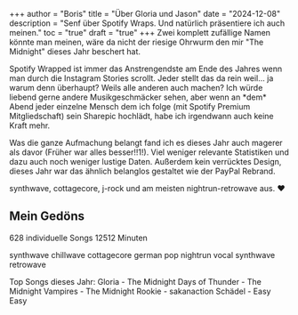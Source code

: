 +++
author = "Boris"
title = "Über Gloria und Jason"
date = "2024-12-08"
description = "Senf über Spotify Wraps. Und natürlich präsentiere ich auch meinen."
toc = "true"
draft = "true"
+++
Zwei komplett zufällige Namen könnte man meinen, wäre da nicht der riesige Ohrwurm den mir "The Midnight" dieses Jahr beschert hat. 

<!--more--> Spotify Wrapped ist immer das Anstrengendste am Ende des Jahres wenn man durch die Instagram Stories scrollt. Jeder stellt das da rein weil... ja warum denn überhaupt? Weils alle anderen auch machen? Ich würde liebend gerne andere Musikgeschmäcker sehen, aber wenn an *dem* Abend jeder einzelne Mensch dem ich folge (mit Spotify Premium Mitgliedschaft) sein Sharepic hochlädt, habe ich irgendwann auch keine Kraft mehr. 

Was die ganze Aufmachung belangt fand ich es dieses Jahr auch magerer als davor (Früher war alles besser!!1!). Viel weniger relevante Statistiken und dazu auch noch weniger lustige Daten. Außerdem kein verrücktes Design, dieses Jahr war das ähnlich belanglos gestaltet wie der PayPal Rebrand.

synthwave, cottagecore, j-rock und am meisten nightrun-retrowave aus.
:heart:

## Mein Gedöns

628 individuelle Songs
12512 Minuten

synthwave chillwave
cottagecore german pop
nightrun vocal synthwave retrowave

Top Songs dieses Jahr:
Gloria - The Midnight
Days of Thunder - The Midnight
Vampires - The Midnight
Rookie - sakanaction
Schädel - Easy Easy
